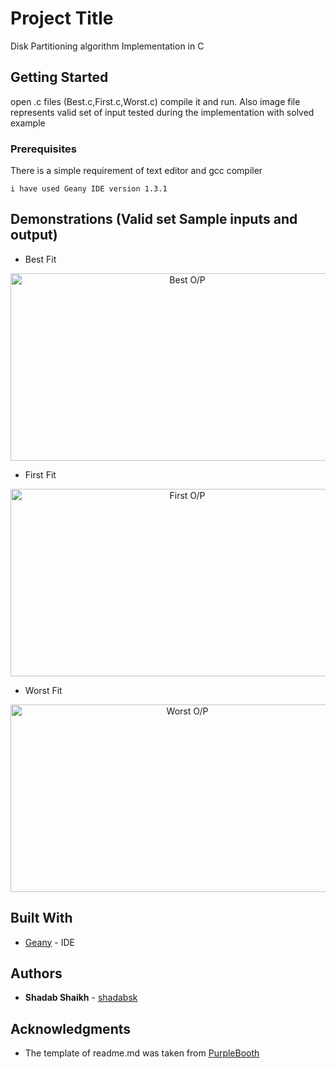 # Project Title

Disk Partitioning algorithm Implementation in C

## Getting Started

open .c files (Best.c,First.c,Worst.c) compile it and run. Also image file represents valid set of input tested during the implementation with solved example

### Prerequisites

There is a simple requirement of text editor and gcc compiler

```
i have used Geany IDE version 1.3.1
```

## Demonstrations (Valid set Sample inputs and output)

* Best Fit
<p align="center">
  <img src="https://i.ibb.co/mHKnjpj/best.jpg" width="550" height="300"  title="Best O/P">
 </p>

* First Fit
<p align="center">
  <img src="https://i.ibb.co/CQTgRfG/first.jpg" width="550" height="300" title="First O/P">
 </p>

* Worst Fit
<p align="center">
  <img src="https://i.ibb.co/ns9dqnB/worst.jpg" width="550" height="300" title="Worst O/P">
 </p>
 

## Built With

* [Geany](https://www.geany.org/download) - IDE 


## Authors

* **Shadab Shaikh** - [shadabsk](https://github.com/shadabsk)

## Acknowledgments

* The template of readme.md was taken from [PurpleBooth](https://github.com/PurpleBooth)


